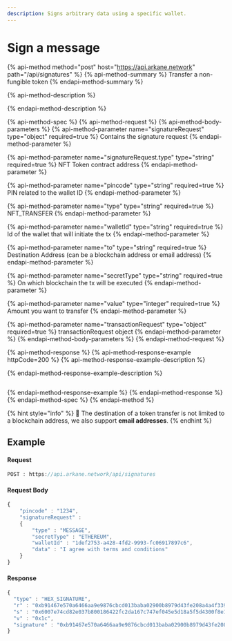 ```yaml
---
description: Signs arbitrary data using a specific wallet.
---
```


# Sign a message

{% api-method method="post" host="https://api.arkane.network" path="/api/signatures" %}
{% api-method-summary %}
Transfer a non-fungible token
{% endapi-method-summary %}

{% api-method-description %}

{% endapi-method-description %}

{% api-method-spec %}
{% api-method-request %}
{% api-method-body-parameters %}
{% api-method-parameter name="signatureRequest" type="object" required=true %}
Contains the signature request
{% endapi-method-parameter %}

{% api-method-parameter name="signatureRequest.type" type="string" required=true %}
NFT Token contract address
{% endapi-method-parameter %}

{% api-method-parameter name="pincode" type="string" required=true %}
PIN related to the wallet ID
{% endapi-method-parameter %}

{% api-method-parameter name="type" type="string" required=true %}
NFT\_TRANSFER
{% endapi-method-parameter %}

{% api-method-parameter name="walletId" type="string" required=true %}
Id of the wallet that will initiate the tx
{% endapi-method-parameter %}

{% api-method-parameter name="to" type="string" required=true %}
Destination Address \(can be a blockchain address or email address\)
{% endapi-method-parameter %}

{% api-method-parameter name="secretType" type="string" required=true %}
On which blockchain the tx will be executed
{% endapi-method-parameter %}

{% api-method-parameter name="value" type="integer" required=true %}
Amount you want to transfer
{% endapi-method-parameter %}

{% api-method-parameter name="transactionRequest" type="object" required=true %}
transactionRequest object
{% endapi-method-parameter %}
{% endapi-method-body-parameters %}
{% endapi-method-request %}

{% api-method-response %}
{% api-method-response-example httpCode=200 %}
{% api-method-response-example-description %}

{% endapi-method-response-example-description %}

```

```
{% endapi-method-response-example %}
{% endapi-method-response %}
{% endapi-method-spec %}
{% endapi-method %}

{% hint style="info" %}
🧙 The destination of a token transfer is not limited to a blockchain address, we also support **email addresses**.
{% endhint %}

## Example 

#### Request 

```javascript
POST : https://api.arkane.network/api/signatures
```

#### Request Body

```javascript
{
    "pincode" : "1234",
    "signatureRequest" : 
    {
        "type" : "MESSAGE",
        "secretType" : "ETHEREUM",
        "walletId" : "1def2753-a428-4fd2-9993-fc06917897c6",
        "data" : "I agree with terms and conditions"
    }
}
```

#### Response

```javascript
{
  "type" : "HEX_SIGNATURE",
  "r" : "0xb91467e570a6466aa9e9876cbcd013baba02900b8979d43fe208a4a4f339f5fd",
  "s" : "0x6007e74cd82e037b800186422fc2da167c747ef045e5d18a5f5d4300f8e1a029",
  "v" : "0x1c",
  "signature" : "0xb91467e570a6466aa9e9876cbcd013baba02900b8979d43fe208a4a4f339f5fd6007e74cd82e037b800186422fc2da167c747ef045e5d18a5f5d4300f8e1a0291c"
}
```

